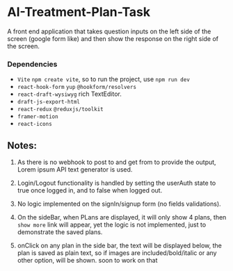 
# AI-Treatment-Plan-Task
A front end application that takes question inputs on the left side of the screen (google form like) and then show the response on the right side of the screen.

### Dependencies 
* `Vite` `npm create vite`, so to run the project, use `npm run dev`
* `react-hook-form` `yup` `@hookform/resolvers` 
* `react-draft-wysiwyg` rich TextEditor.
* `draft-js-export-html`
* `react-redux` `@reduxjs/toolkit`
* `framer-motion` 
* `react-icons`

## Notes:

1. As there is no webhook to post to and get from to provide the output, Lorem ipsum API text generator is used.

2. Login/Logout functionality is handled by setting the userAuth state to true once logged in, and to false when logged out.

3. No logic implemented on the signIn/signup form (no fields validations).

4. On the sideBar, when PLans are displayed, it will only show 4 plans, then `show more` link will appear, yet the logic is not implemented, just to demonstrate the saved plans.

5. onClick on any plan in the side bar, the text will be displayed below, the plan is saved as plain text, so if images are included/bold/italic or any other option, will be shown. soon to work on that

